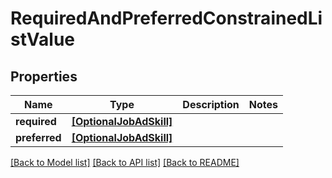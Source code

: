 # RequiredAndPreferredConstrainedListValue


## Properties
Name | Type | Description | Notes
------------ | ------------- | ------------- | -------------
**required** | [**[OptionalJobAdSkill]**](OptionalJobAdSkill.md) |  | 
**preferred** | [**[OptionalJobAdSkill]**](OptionalJobAdSkill.md) |  | 

[[Back to Model list]](../README.md#documentation-for-models) [[Back to API list]](../README.md#documentation-for-api-endpoints) [[Back to README]](../README.md)


